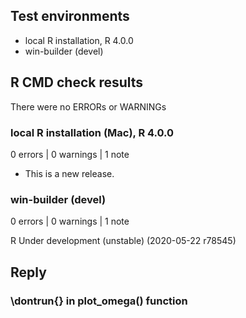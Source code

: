 ## Test environments
* local R installation, R 4.0.0
* win-builder (devel)

## R CMD check results
There were no ERRORs or WARNINGs

### local R installation (Mac), R 4.0.0
0 errors | 0 warnings | 1 note

* This is a new release.

### win-builder (devel)
0 errors | 0 warnings | 1 note

R Under development (unstable) (2020-05-22 r78545)

## Reply

### \dontrun{} in plot_omega() function

